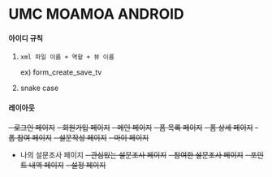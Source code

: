 # UMC MOAMOA ANDROID
#### 아이디 규칙
1. `xml 파일 이름 + 역할 + 뷰 이름`

    ex) form_create_save_tv
2. snake case


#### 레이아웃
~~- 로그인 페이지~~
~~- 회원가입 페이지~~
~~- 메인 페이지~~
~~- 폼 목록 페이지~~
~~- 폼 상세 페이지~~
~~- 폼 참여 페이지~~
~~- 설문작성 페이지~~
~~- 마이 페이지~~
- 나의 설문조사 페이지
~~- 관심있는 설문조사 페이지~~
~~- 참여한 설문조사 페이지~~
~~- 포인트 내역 페이지~~
~~- 설정 페이지~~
